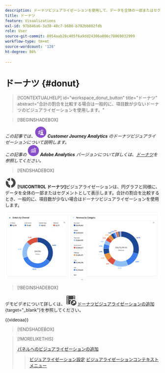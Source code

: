 ```yaml
---
description: ドーナツビジュアライゼーションを使用して、データを全体の一部またはセグメントとして表示する方法を説明します。
title: ドーナツ
feature: Visualizations
exl-id: 97b846a6-3a38-48c7-b686-b792bb882fdb
role: User
source-git-commit: 8054aab28c405f6a9dd24306a086c78069032999
workflow-type: tm+mt
source-wordcount: '128'
ht-degree: 86%

---
```


# ドーナツ {#donut}

<!-- markdownlint-disable MD034 -->

>[!CONTEXTUALHELP]
>id="workspace_donut_button"
>title="ドーナツ"
>abstract="合計の割合を比較する場合は一般的に、項目数が少ないドーナツのビジュアライゼーションを使用します。"

<!-- markdownlint-enable MD034 -->


>[!BEGINSHADEBOX]

_この記事では、_![CustomerJourneyAnalytics](/help/assets/icons/CustomerJourneyAnalytics.svg) _**Customer Journey Analytics** のドーナツビジュアライゼーションについて説明します。_<br/>_この記事の_ ![AdobeAnalytics](/help/assets/icons/AdobeAnalytics.svg) _**Adobe Analytics** バージョンについて詳しくは、[ドーナツ](https://experienceleague.adobe.com/ja/docs/analytics/analyze/analysis-workspace/visualizations/donut)を参照してください。_

>[!ENDSHADEBOX]


![GraphDonut](/help/assets/icons/GraphDonut.svg) **[!UICONTROL ドーナツ]**&#x200B;ビジュアライゼーションは、円グラフと同様に、データを全体の一部またはセグメントとして表示します。合計の割合を比較するとき、一般的に、項目数が少ない場合はドーナツビジュアライゼーションを使用します。

![データを全体の一部またはセグメントとして表示するドーナツグラフ。](assets/donut.png)


>[!BEGINSHADEBOX]

デモビデオについて詳しくは、![VideoCheckedOut](/help/assets/icons/VideoCheckedOut.svg) [ドーナツビジュアライゼーションの追加](https://video.tv.adobe.com/v/334309/?quality=12&learn=on){target="_blank"}を参照してください。

{{videoaa}}

>[!ENDSHADEBOX]


>[!MORELIKETHIS]
>
>[パネルへのビジュアライゼーションの追加](/help/analysis-workspace/visualizations/freeform-analysis-visualizations.md#add-visualizations-to-a-panel)
>>[ビジュアライゼーション設定](/help/analysis-workspace/visualizations/freeform-analysis-visualizations.md#settings)
>>[ビジュアライゼーションコンテキストメニュー](/help/analysis-workspace/visualizations/freeform-analysis-visualizations.md#context-menu)
>

